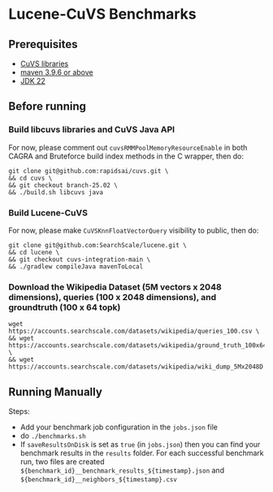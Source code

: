 # Lucene-CuVS Benchmarks

## Prerequisites
- [CuVS libraries](https://docs.rapids.ai/api/cuvs/stable/build/#build-from-source)
- [maven 3.9.6 or above](https://maven.apache.org/download.cgi)
- [JDK 22](https://openjdk.org/projects/jdk/22/)

## Before running

### Build libcuvs libraries and CuVS Java API
For now, please comment out `cuvsRMMPoolMemoryResourceEnable` in both CAGRA and Bruteforce build index methods in the C wrapper, then do:
```
git clone git@github.com:rapidsai/cuvs.git \
&& cd cuvs \
&& git checkout branch-25.02 \
&& ./build.sh libcuvs java
```
### Build Lucene-CuVS
For now, please make `CuVSKnnFloatVectorQuery` visibility to public, then do:
```
git clone git@github.com:SearchScale/lucene.git \
&& cd lucene \
&& git checkout cuvs-integration-main \
&& ./gradlew compileJava mavenToLocal
```

### Download the Wikipedia Dataset (5M vectors x 2048 dimensions), queries (100 x 2048 dimensions), and groundtruth (100 x 64 topk)
```
wget https://accounts.searchscale.com/datasets/wikipedia/queries_100.csv \
&& wget https://accounts.searchscale.com/datasets/wikipedia/ground_truth_100x64.csv \
&& wget https://accounts.searchscale.com/datasets/wikipedia/wiki_dump_5Mx2048D.csv.gz
```

## Running Manually
Steps:
- Add your benchmark job configuration in the `jobs.json` file
- do `./benchmarks.sh`
- If `saveResultsOnDisk` is set as `true` (in `jobs.json`) then you can find your benchmark results in the `results` folder. For each successful benchmark run, two files are created `${benchmark_id}__benchmark_results_${timestamp}.json` and `${benchmark_id}__neighbors_${timestamp}.csv`
